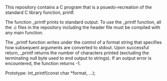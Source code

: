 This repository contains a C program that is a psuedo-recreation of the standard C library function, printf.

The function _printf prints to standard output. To use the _printf function, all the .c files in the repository including the header file must be compiled with any main function.

The _printf function writes under the control of a format string that specifies how subsequent arguments are converted to stdout. 
Upon successful return, _printf returns the number of characters printed (excluding the terminating null byte used to end output to strings). If an output error is encountered, the function returns -1.

Prototype: int_printf(const char *format, ...);
